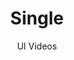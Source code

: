 ---
layout: embed
permalink: apps/bank/architectures/token-operation-payment-transfer-single/ux-videos
lang: en
page_id: apps-bank-architectures-token-operation-payment-transfer-single-video


title: Single
subtitle: UI Videos
backUrl: /apps/bank/architectures/token-operation-payment-transfer-single

description: Diagrams
---